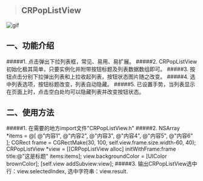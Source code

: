 > ## CRPopListView
>
![gif](https://cl.ly/0S3I0m3p3t1b/2016822172655243.gif)
## 一、功能介绍
#####1. 点击弹出下拉列表框，常见、易用、易扩展。
#####2. CRPopListView初始化极其简单，只要实例化并附带按钮标题及列表数据数组即可。
#####3. 按钮点击分别下拉弹出列表和上拉收起列表，按钮状态图片随之改变。
#####4. 选中列表选项，按钮标题改变，列表自动隐藏。
#####5. 已设置手势，当列表显示在页面上时，点击空白处均可以隐藏列表并改变按钮状态。
## 二、使用方法
#####1. 在需要的地方import文件"CRPopListView.h"
#####2.     NSArray *items = @[
                       @"内容1",
                       @"内容2",
                       @"内容3",
                       @"内容4",
                       @"内容5",
                       @"内容6"
                       ];
    CGRect frame = CGRectMake(30, 100, self.view.frame.size.width-60, 40);
    CRPopListView *view = [[CRPopListView alloc] initWithFrame:frame title:@"这是标题" items:items];
    view.backgroundColor = [UIColor brownColor];
    [self.view addSubview:view];
#####3. 输出CRPopListView选中行：view.selectedIndex, 选中字符串：view.result.
